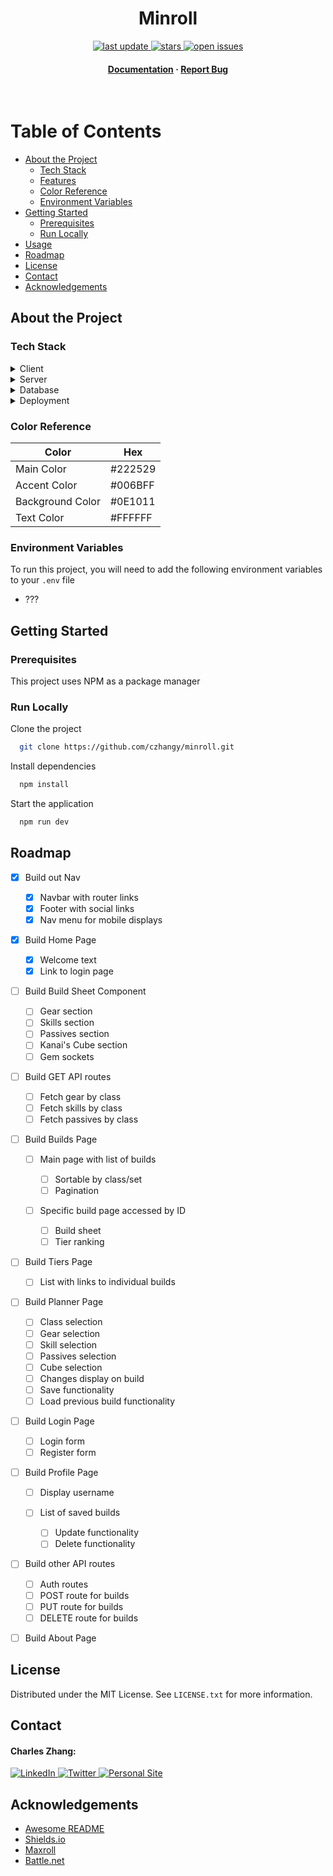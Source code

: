 <div align="center">

<!-- Title -->

<h1>Minroll</h1>

<!-- Badges -->

<p>
    <a href="">
        <img src="https://img.shields.io/github/last-commit/czhangy/minroll" alt="last update" />
    </a>
    <a href="https://github.com/czhangy/minroll/stargazers">
        <img src="https://img.shields.io/github/stars/czhangy/minroll" alt="stars" />
    </a>
    <a href="https://github.com/czhangy/minroll/issues/">
        <img src="https://img.shields.io/github/issues/czhangy/minroll" alt="open issues" />
</p>
<h4>
    <a href="https://github.com/czhangy/minroll">Documentation</a>
    <span> · </span>
    <a href="https://github.com/czhangy/vickydelk/minroll/">Report Bug</a>
</h4>

</div>

<br />

<!-- Table of Contents -->

# Table of Contents

-   [About the Project](#about-the-project)
    -   [Tech Stack](#tech-stack)
    -   [Features](#features)
    -   [Color Reference](#color-reference)
    -   [Environment Variables](#environment-variables)
-   [Getting Started](#getting-started)
    -   [Prerequisites](#prerequisites)
    -   [Run Locally](#run-locally)
-   [Usage](#usage)
-   [Roadmap](#roadmap)
-   [License](#license)
-   [Contact](#contact)
-   [Acknowledgements](#acknowledgements)

<!-- About the Project -->

## About the Project

<!-- Tech Stack -->

### Tech Stack

<details>
    <summary>Client</summary>
    <br />
    <a href="https://reactjs.org/">
        <img src="https://img.shields.io/badge/reactjs-%2320232a.svg?style=for-the-badge&logo=react&logoColor=%2361DAFB" alt="ReactJS" />
    </a>
    <a href="https://nextjs.org/">
        <img src="https://img.shields.io/badge/NextJS-black?style=for-the-badge&logo=next.js&logoColor=white" alt="NextJS" />
    </a>
    <a href="https://www.typescriptlang.org">
        <img src="https://img.shields.io/badge/typescript-%23007ACC.svg?style=for-the-badge&logo=typescript&logoColor=white" alt="TypeScript" />
    </a>
    <a href="https://sass-lang.com/">
        <img src="https://img.shields.io/badge/SASS-hotpink.svg?style=for-the-badge&logo=SASS&logoColor=white" alt="SASS" />
    </a>
</details>

<details>
    <summary>Server</summary>
    <br />
    <a href="https://nextjs.org/">
        <img src="https://img.shields.io/badge/NextJS-black?style=for-the-badge&logo=next.js&logoColor=white" alt="NextJS" />
    </a>
    <a href="https://www.typescriptlang.org">
        <img src="https://img.shields.io/badge/typescript-%23007ACC.svg?style=for-the-badge&logo=typescript&logoColor=white" alt="TypeScript" />
    </a>
    <a href="https://www.prisma.io/">
        <img src="https://img.shields.io/badge/Prisma-3982CE?style=for-the-badge&logo=Prisma&logoColor=white" alt="Prisma" />
    </a>
</details>

<details>
    <summary>Database</summary>
    <br />
    <a href="https://www.postgresql.org/">
        <img src="https://img.shields.io/badge/postgres-%23316192.svg?style=for-the-badge&logo=postgresql&logoColor=white" alt="Postgres" />
    </a>
</details>

<details>
    <summary>Deployment</summary>
    <br />
    <a href="https://www.vercel.com/">
        <img src="https://img.shields.io/badge/-vercel-black?logo=vercel&logoColor=white&style=for-the-badge" alt="Vercel" />
    </a>
</details>

<!-- Color Reference -->

### Color Reference

| Color            | Hex     |
| ---------------- | ------- |
| Main Color       | #222529 |
| Accent Color     | #006BFF |
| Background Color | #0E1011 |
| Text Color       | #FFFFFF |

<!-- Env Variables -->

### Environment Variables

To run this project, you will need to add the following environment variables to your `.env` file

-   ???

<!-- Getting Started -->

## Getting Started

<!-- Prerequisites -->

### Prerequisites

This project uses NPM as a package manager

<!-- Run Locally -->

### Run Locally

Clone the project

```bash
  git clone https://github.com/czhangy/minroll.git
```

Install dependencies

```bash
  npm install
```

Start the application

```bash
  npm run dev
```

<!-- Roadmap -->

## Roadmap

-   [x] Build out Nav

    -   [x] Navbar with router links
    -   [x] Footer with social links
    -   [x] Nav menu for mobile displays

-   [x] Build Home Page

    -   [x] Welcome text
    -   [x] Link to login page

-   [ ] Build Build Sheet Component

    -   [ ] Gear section
    -   [ ] Skills section
    -   [ ] Passives section
    -   [ ] Kanai's Cube section
    -   [ ] Gem sockets

-   [ ] Build GET API routes

    -   [ ] Fetch gear by class
    -   [ ] Fetch skills by class
    -   [ ] Fetch passives by class

-   [ ] Build Builds Page

    -   [ ] Main page with list of builds

        -   [ ] Sortable by class/set
        -   [ ] Pagination

    -   [ ] Specific build page accessed by ID

        -   [ ] Build sheet
        -   [ ] Tier ranking

-   [ ] Build Tiers Page

    -   [ ] List with links to individual builds

-   [ ] Build Planner Page

    -   [ ] Class selection
    -   [ ] Gear selection
    -   [ ] Skill selection
    -   [ ] Passives selection
    -   [ ] Cube selection
    -   [ ] Changes display on build
    -   [ ] Save functionality
    -   [ ] Load previous build functionality

-   [ ] Build Login Page

    -   [ ] Login form
    -   [ ] Register form

-   [ ] Build Profile Page

    -   [ ] Display username
    -   [ ] List of saved builds

        -   [ ] Update functionality
        -   [ ] Delete functionality

-   [ ] Build other API routes

    -   [ ] Auth routes
    -   [ ] POST route for builds
    -   [ ] PUT route for builds
    -   [ ] DELETE route for builds

-   [ ] Build About Page

## License

Distributed under the MIT License. See `LICENSE.txt` for more information.

<!-- Contact -->

## Contact

#### Charles Zhang:

<a href="https://www.linkedin.com/in/charles-zhang-14746519b/">
    <img src="https://img.shields.io/badge/LinkedIn-0077B5?style=for-the-badge&logo=linkedin&logoColor=white" alt="LinkedIn" />
</a>
<a href="https://twitter.com/czhangy_">
    <img src="https://img.shields.io/badge/Twitter-1DA1F2?style=for-the-badge&logo=twitter&logoColor=white" alt="Twitter" />
</a>
<a href="https://czhangy.io">
    <img src="https://img.shields.io/badge/-personal%20site-darkgrey?logo=code-review&logoColor=white&style=for-the-badge" alt="Personal Site" />
</a>

<!-- Acknowledgments -->

## Acknowledgements

-   [Awesome README](https://github.com/matiassingers/awesome-readme)
-   [Shields.io](https://shields.io/)
-   [Maxroll](https://maxroll.gg/)
-   [Battle.net](https://develop.battle.net/documentation/diablo-3/game-data-apis)
